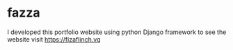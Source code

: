 # fazza
I developed this portfolio website using python Django framework to see the website visit https://fizaflinch.vq
